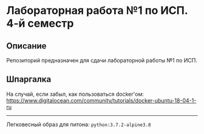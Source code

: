 Лабораторная работа №1 по ИСП. 4-й семестр
=======================================

Описание
--------
Репозиторий предназначен для сдачи лабораторной работы №1 по ИСП.

Шпаргалка
---------
На случай, если забыл, как пользоваться docker'ом:
https://www.digitalocean.com/community/tutorials/docker-ubuntu-18-04-1-ru
***
Легковесный образ для питона:
`python:3.7.2-alpine3.8`
